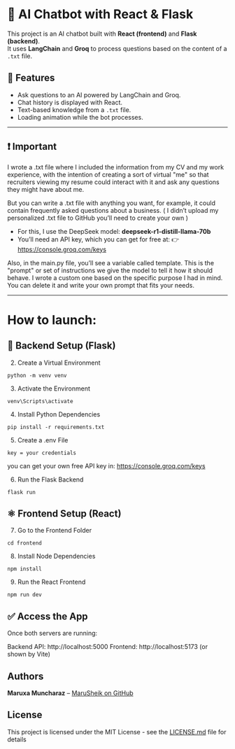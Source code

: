 # 🤖 AI Chatbot with React & Flask

This project is an AI chatbot built with **React (frontend)** and **Flask (backend)**.  
It uses **LangChain** and **Groq** to process questions based on the content of a `.txt` file.

## 🧠 Features

- Ask questions to an AI powered by LangChain and Groq.
- Chat history is displayed with React.
- Text-based knowledge from a `.txt` file.
- Loading animation while the bot processes.

---

## ❗ Important

I wrote a .txt file where I included the information from my CV and my work experience, with the intention of creating a sort of virtual "me" so that recruiters viewing my resume could interact with it and ask any questions they might have about me.

But you can write a .txt file with anything you want, for example, it could contain frequently asked questions about a business.
( I didn’t upload my personalized .txt file to GitHub you’ll need to create your own )

- For this, I use the DeepSeek model: **deepseek-r1-distill-llama-70b**
- You’ll need an API key, which you can get for free at:
👉 https://console.groq.com/keys

Also, in the main.py file, you’ll see a variable called template. This is the "prompt" or set of instructions we give the model to tell it how it should behave. I wrote a custom one based on the specific purpose I had in mind. You can delete it and write your own prompt that fits your needs.


---

# How to launch:

## 🐍 Backend Setup (Flask)

2. Create a Virtual Environment

```
python -m venv venv
```
3. Activate the Environment

```
venv\Scripts\activate
```

4. Install Python Dependencies

```
pip install -r requirements.txt
```

5. Create a .env File

```
key = your credentials
```
you can get your own free API key in: https://console.groq.com/keys

6. Run the Flask Backend
```
flask run
```

## ⚛️ Frontend Setup (React)

7. Go to the Frontend Folder

```
cd frontend
```

8. Install Node Dependencies

```
npm install
```

9. Run the React Frontend

```
npm run dev
```

## ✅ Access the App

Once both servers are running:

Backend API: http://localhost:5000
Frontend: http://localhost:5173 (or shown by Vite)


## Authors

**Maruxa Muncharaz** – [MaruSheik on GitHub](https://github.com/marusheik)  


## License

This project is licensed under the MIT License - see the [LICENSE.md](https://github.com/marusheik/ia_chatbot_react_flask/blob/main/LICENSE) file for details
